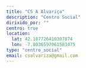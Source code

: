 ```yaml
---
title: "CS A Alvariça"
description: "Centro Social"
dirixido_por: ""
centro: true
location:
  lat: 42.187726410307874
  lon: -7.8036597061583475
type: "centro_social"
email: csalvariza@gmail.com
---
```

